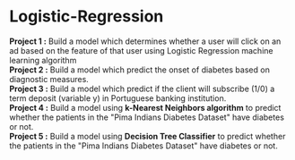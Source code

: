 # Logistic-Regression
**Project 1 :** Build a model which determines whether a user will click on an ad based on the feature of that user using Logistic Regression machine learning algorithm \
**Project 2 :** Build a model which predict the onset of diabetes based on diagnostic measures. \
**Project 3 :** Build a model which predict if the client will subscribe (1/0) a term deposit (variable y) in Portuguese banking institution. \
**Project 4 :** Build a model using **k-Nearest Neighbors algorithm** to predict whether the patients in the "Pima Indians Diabetes Dataset" have diabetes or not.</br>
**Project 5 :** Build a model using **Decision Tree Classifier** to predict whether the patients in the "Pima Indians Diabetes Dataset" have diabetes or not.
